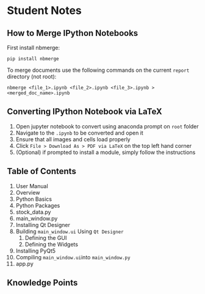 # Student Notes

## How to Merge IPython Notebooks
First install nbmerge:
```
pip install nbmerge
```
To merge documents use the following commands on the current `report` directory (not root):
```
nbmerge <file_1>.ipynb <file_2>.ipynb <file_3>.ipynb > <merged_doc_name>.ipynb
```

## Converting IPython Notebook via LaTeX
1. Open jupyter notebook to convert using anaconda prompt on `root` folder
2. Navigate to the `.ipynb` to be converted and open it
3. Ensure that all images and cells load properly
4. Click `File > Download As > PDF via LaTeX` on the top left hand corner
5. (Optional) if prompted to install a module, simply follow the instructions

## Table of Contents
1. User Manual
  1. Overview
2. Python Basics
3. Python Packages
4. stock_data.py
5. main_window.py
  1. Installing Qt Designer
  2. Building `main_window.ui` Using `Qt Designer`
      1. Defining the GUI
      2. Defining the Widgets
  3. Installing PyQt5
  4. Compiling `main_window.ui`into `main_window.py`
6. app.py

## Knowledge Points
